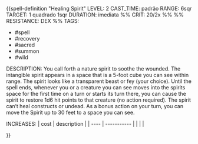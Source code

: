 {{spell-definition "Healing Spirit"
LEVEL: 2
CAST_TIME: padrão
RANGE: 6sqr
TARGET: 1 quadrado 1sqr
DURATION: imediata
%% CRIT: 20/2x %%
%% RESISTANCE: DEX %%
TAGS:
- #spell 
- #recovery 
- #sacred 
- #summon 
- #wild 

DESCRIPTION:
You call forth a nature spirit to soothe the wounded. The intangible spirit appears in a space that is a 5-foot cube you can see within range. The spirit looks like a transparent beast or fey (your choice). Until the spell ends, whenever you or a creature you can see moves into the spirits space for the first time on a turn or starts its turn there, you can cause the spirit to restore 1d6 hit points to that creature (no action required). The spirit can’t heal constructs or undead. As a bonus action on your turn, you can move the Spirit up to 30 feet to a space you can see.

INCREASES:
| cost | description |
| ---- | ----------- |
|      |             |

}}
